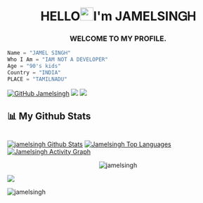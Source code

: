 ### 

<h1 align="center">HELLO<img src="https://raw.githubusercontent.com/MartinHeinz/MartinHeinz/master/wave.gif"width="30px">I'm JAMELSIΝᏀᎻ</h1>
<h3 align="center">WELCOME TO MY PROFILE.</h3>


```python
Name = "JAMEL SINGᎻ"
Who I Am = "IAM NOT A DEVELOPER"
Age = "90's kids"
Country = "INDIA"
PLACE = "TAMILNADU"
```

[![GitHub Jamelsingh](https://img.shields.io/github/followers/jamelsingh?label=follow&style=social)](https://github.com/jamelsingh)
<a href="https://github.com/jamelsingh/github-profile-views-counter">
    <img src="https://komarev.com/ghpvc/?username=jamelsingh"></a>
    <img src="https://profile-counter.glitch.me/{jamelsingh}/count.svg"></a>



## 📊 My Github Stats
   <br/><a href="https://github.com/jamelsingh/github-readme-stats"><img alt="jamelsingh Github Stats" src="https://github-readme-stats.vercel.app/api?username=Jamelsingh&show_icons=true&count_private=true&theme=react&hide_border=true&bg_color=0D2117" /></a>
         <a href="https://github.com/jamelsingh/github-readme-stats"><img alt="Jamelsingh Top Languages" src="https://github-readme-stats.vercel.app/api/top-langs/?username=jamelsingh&langs_count=8&count_private=true&layout=compact&theme=react&hide_border=true&bg_color=0D2117" /></a>
         <a href="https://github.com/jamelsingh/github-readme-activity-graph"><img alt="Jamelsingh Activity Graph" src="https://activity-graph.herokuapp.com/graph?username=jamelsingh&bg_color=0D2117&color=5BCDEC&line=5BCDEC&point=FFFFFF&hide_border=true" /></a>
         <p style="margin:10px;" align="center"><img align="center" src="https://github-readme-streak-stats.herokuapp.com/?user=jamelsingh&theme=chartreuse-dark" alt="jamelsingh" /></p>

![](https://github-readme-stats.vercel.app/api?username=jamelsingh&show_icons=true&bg_color=114,fc00ff,00dbde&title_color=fff&text_color=00fff)

<p><img align="center" src="https://github-readme-streak-stats.herokuapp.com/?user=jamelsingh&" alt="jamelsingh" /></p>
